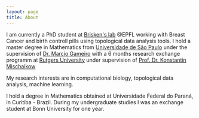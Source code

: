 ```yaml
---
layout: page
title: About
---
```


I am currently a PhD student at [Brisken's lab](https://brisken-lab.epfl.ch) @EPFL 
working with Breast Cancer and birth controll pills using topological data analysis tools.
I hold a master degree in Mathematics from [Universidade de São Paulo](http://www5.usp.br/english/?lang=en) under the supervision of [Dr. Marcio Gameiro](http://www.icmc.usp.br/pessoas/gameiro/) with a 6 
months research exchange programm at [Rutgers University](https://www.rutgers.edu/) under 
supervision of  [Prof. Dr. Konstantin Mischaikow](https://sites.math.rutgers.edu/~mischaik/)

My research interests are in computational biology, topological data analysis, machine learning.

I hold a degree in Mathematics obtained at Universidade Federal do Paraná, in Curitiba - Brazil.
During my undergraduate studies I was an exchange student at Bonn University for
one year. 
